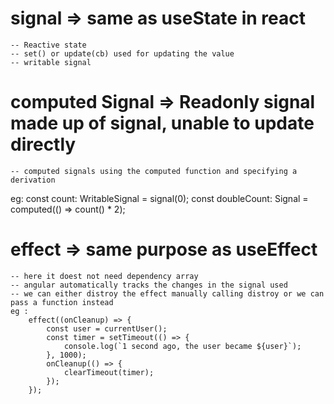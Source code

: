 # signal => same as useState in react
    -- Reactive state
    -- set() or update(cb) used for updating the value
    -- writable signal

# computed Signal => Readonly signal made up of signal, unable to  update directly
    -- computed signals using the computed function and specifying a derivation
eg:
    const count: WritableSignal<number> = signal(0);
    const doubleCount: Signal<number> = computed(() => count() * 2);


# effect => same purpose as useEffect
    -- here it doest not need dependency array
    -- angular automatically tracks the changes in the signal used
    -- we can either distroy the effect manually calling distroy or we can pass a function instead
    eg :
        effect((onCleanup) => {
            const user = currentUser();
            const timer = setTimeout(() => {
                console.log(`1 second ago, the user became ${user}`);
            }, 1000);
            onCleanup(() => {
                clearTimeout(timer);
            });
        });